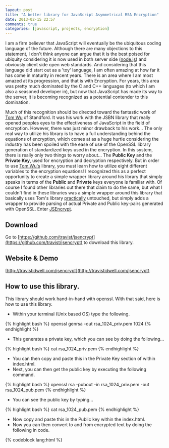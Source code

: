 ```yaml
---
layout: post
title: "A better library for JavaScript Asymmetrical RSA Encryption"
date: 2013-02-15 22:57
comments: true
categories: [javascript, projects, encryption]
---
```

I am a firm believer that JavaScript will eventually be the ubiquitous coding language
of the future.  Although there are many objections to this statement, I don't think
anyone can argue that it is the best poised for ubiquity considering it
is now used in both server side ([node.js](http://nodejs.org)) and obviously client
side open web standards.  And considering that this language did start out as a 'toy'
language, I am often amazing at how far it has come in maturity in recent years. There
is an area where I am most amazed at its progression, and that is with Encryption.  For
years, this area was pretty much dominated by the C and C++ languages (to which I am
also a seasoned developer in), but now that JavaScript has made its way to the server,
it is becoming recognized as a potential contender to this domination.
<!-- more -->

Much of this recognition should be directed toward the fantastic work of [Tom Wu](http://www-cs-students.stanford.edu/~tjw/jsbn/)
of Standford.  It was his work with the JSBN library that really opened peoples eyes
to the effectiveness of JavaScript in the field of encryption.  However, there was just
minor drawback to his work... The only real way to utilize his library is to have a full
understanding behind the equations of encryption, which comes at as a huge hurtle considering
the industry has been spoiled with the ease of use of the OpenSSL library generation of
standardized keys used in the encryption.  In this system, there is really only two things
to worry about... The <strong>Public Key</strong> and the <strong>Private Key</strong>, used
for encryption and decryption respectively.  But in order to use [Tom Wu's](http://www-cs-students.stanford.edu/~tjw/jsbn/)
library, you must learn how to utilize eight different variables to the encryption equations!
I recognized this as a perfect opportunity to create a simple wrapper library around his library that
simply speaks in terms of the <strong>Public</strong> and <strong>Private</strong> keys
everyone is familiar with.  Of course I found other libraries out there that claim to do the same, but
what I couldn't find in these libraries was a simple wrapper around this library that basically uses
Tom's library <a href="https://github.com/travist/jsencrypt/pull/6">practically</a> untouched, but simply adds a wrapper to provide parsing of actual Private and Public key-pairs
generated with OpenSSL. Enter [JSEncrypt](https://github.com/travist/jsencrypt).

## Download
Go to [https://github.com/travist/jsencrypt](https://github.com/travist/jsencrypt) to download this library.

## Website & Demo
[http://travistidwell.com/jsencrypt](http://travistidwell.com/jsencrypt)

## How to use this library.
This library should work hand-in-hand with openssl. With that said, here is how to use this library.

 - Within your terminal (Unix based OS) type the following.

{% highlight bash %}
openssl genrsa -out rsa_1024_priv.pem 1024
{% endhighlight %}

 - This generates a private key, which you can see by doing the following...

{% highlight bash %}
cat rsa_1024_priv.pem
{% endhighlight %}

 - You can then copy and paste this in the Private Key section of within index.html.
 - Next, you can then get the public key by executing the following command.

{% highlight bash %}
openssl rsa -pubout -in rsa_1024_priv.pem -out rsa_1024_pub.pem
{% endhighlight %}

 - You can see the public key by typing...

{% highlight bash %}
cat rsa_1024_pub.pem
{% endhighlight %}

 - Now copy and paste this in the Public key within the index.html.
 - Now you can then convert to and from encrypted text by doing the following in code.

{% codeblock lang:html %}
<!doctype html>
<html>
  <head>
    <title>JavaScript RSA Encryption</title>
    <script src="http://code.jquery.com/jquery-1.8.3.min.js"></script>
    <script src="bin/jsencrypt.min.js"></script>
    <script type="text/javascript">

      // Call this code when the page is done loading.
      $(function() {

        // Run a quick encryption/decryption when they click.
        $('#testme').click(function() {

          // Encrypt with the public key...
          var encrypt = new JSEncrypt();
          encrypt.setPublicKey($('#pubkey').val());
          var encrypted = encrypt.encrypt($('#input').val());

          // Decrypt with the private key...
          var decrypt = new JSEncrypt();
          decrypt.setPrivateKey($('#privkey').val());
          var uncrypted = decrypt.decrypt(encrypted);

          // Now a simple check to see if the round-trip worked.
          if (uncrypted == $('#input').val()) {
            alert('It works!!!');
          }
          else {
            alert('Something went wrong....');
          }
        });
      });
    </script>
  </head>
  <body>
    <label for="privkey">Private Key</label><br/>
    <textarea id="privkey" rows="15" cols="65">-----BEGIN RSA PRIVATE KEY-----
MIICXQIBAAKBgQDlOJu6TyygqxfWT7eLtGDwajtNFOb9I5XRb6khyfD1Yt3YiCgQ
WMNW649887VGJiGr/L5i2osbl8C9+WJTeucF+S76xFxdU6jE0NQ+Z+zEdhUTooNR
aY5nZiu5PgDB0ED/ZKBUSLKL7eibMxZtMlUDHjm4gwQco1KRMDSmXSMkDwIDAQAB
AoGAfY9LpnuWK5Bs50UVep5c93SJdUi82u7yMx4iHFMc/Z2hfenfYEzu+57fI4fv
xTQ//5DbzRR/XKb8ulNv6+CHyPF31xk7YOBfkGI8qjLoq06V+FyBfDSwL8KbLyeH
m7KUZnLNQbk8yGLzB3iYKkRHlmUanQGaNMIJziWOkN+N9dECQQD0ONYRNZeuM8zd
8XJTSdcIX4a3gy3GGCJxOzv16XHxD03GW6UNLmfPwenKu+cdrQeaqEixrCejXdAF
z/7+BSMpAkEA8EaSOeP5Xr3ZrbiKzi6TGMwHMvC7HdJxaBJbVRfApFrE0/mPwmP5
rN7QwjrMY+0+AbXcm8mRQyQ1+IGEembsdwJBAN6az8Rv7QnD/YBvi52POIlRSSIM
V7SwWvSK4WSMnGb1ZBbhgdg57DXaspcwHsFV7hByQ5BvMtIduHcT14ECfcECQATe
aTgjFnqE/lQ22Rk0eGaYO80cc643BXVGafNfd9fcvwBMnk0iGX0XRsOozVt5Azil
psLBYuApa66NcVHJpCECQQDTjI2AQhFc1yRnCU/YgDnSpJVm1nASoRUnU8Jfm3Oz
uku7JUXcVpt08DFSceCEX9unCuMcT72rAQlLpdZir876
-----END RSA PRIVATE KEY-----</textarea><br/>
    <label for="pubkey">Public Key</label><br/>
    <textarea id="pubkey" rows="15" cols="65">-----BEGIN PUBLIC KEY-----
MIGfMA0GCSqGSIb3DQEBAQUAA4GNADCBiQKBgQDlOJu6TyygqxfWT7eLtGDwajtN
FOb9I5XRb6khyfD1Yt3YiCgQWMNW649887VGJiGr/L5i2osbl8C9+WJTeucF+S76
xFxdU6jE0NQ+Z+zEdhUTooNRaY5nZiu5PgDB0ED/ZKBUSLKL7eibMxZtMlUDHjm4
gwQco1KRMDSmXSMkDwIDAQAB
-----END PUBLIC KEY-----</textarea><br/>
    <label for="input">Text to encrypt:</label><br/>
    <textarea id="input" name="input" type="text" rows=4 cols=70>This is a test!</textarea><br/>
    <input id="testme" type="button" value="Test Me!!!" /><br/>
  </body>
</html>
{% endcodeblock %}

Here is a demo... <a href="http://travistidwell.com/jsencrypt/demo/index.html">http://travistidwell.com/jsencrypt/demo/index.html</a>

<iframe src="http://travistidwell.com/jsencrypt/demo/index.html" width="100%" height="1200px" frameborder="0"></iframe>

## Other Information
This library heavily utilizes the wonderful work of Tom Wu found at [http://www-cs-students.stanford.edu/~tjw/jsbn](http://www-cs-students.stanford.edu/~tjw/jsbn).

This jsbn library was written using the raw variables to perform encryption. This is great for encryption, but most private keys use a Private Key in the PEM format seen below.

### 1024 bit RSA Private Key in Base64 Format

{% highlight bash %}
-----BEGIN RSA PRIVATE KEY-----
MIICXgIBAAKBgQDHikastc8+I81zCg/qWW8dMr8mqvXQ3qbPAmu0RjxoZVI47tvs
kYlFAXOf0sPrhO2nUuooJngnHV0639iTTEYG1vckNaW2R6U5QTdQ5Rq5u+uV3pMk
7w7Vs4n3urQ6jnqt2rTXbC1DNa/PFeAZatbf7ffBBy0IGO0zc128IshYcwIDAQAB
AoGBALTNl2JxTvq4SDW/3VH0fZkQXWH1MM10oeMbB2qO5beWb11FGaOO77nGKfWc
bYgfp5Ogrql4yhBvLAXnxH8bcqqwORtFhlyV68U1y4R+8WxDNh0aevxH8hRS/1X5
031DJm1JlU0E+vStiktN0tC3ebH5hE+1OxbIHSZ+WOWLYX7JAkEA5uigRgKp8ScG
auUijvdOLZIhHWq7y5Wz+nOHUuDw8P7wOTKU34QJAoWEe771p9Pf/GTA/kr0BQnP
QvWUDxGzJwJBAN05C6krwPeryFKrKtjOGJIniIoY72wRnoNcdEEs3HDRhf48YWFo
riRbZylzzzNFy/gmzT6XJQTfktGqq+FZD9UCQGIJaGrxHJgfmpDuAhMzGsUsYtTr
iRox0D1Iqa7dhE693t5aBG010OF6MLqdZA1CXrn5SRtuVVaCSLZEL/2J5UcCQQDA
d3MXucNnN4NPuS/L9HMYJWD7lPoosaORcgyK77bSSNgk+u9WSjbH1uYIAIPSffUZ
bti+jc1dUg5wb+aeZlgJAkEAurrpmpqj5vg087ZngKfFGR5rozDiTsK5DceTV97K
a3Y+Nzl+XWTxDBWk4YPh2ZlKv402hZEfWBYxUDn5ZkH/bw==
-----END RSA PRIVATE KEY-----
{% endhighlight %}

This library simply takes keys in the following format, and translates it to those variables needed to perform the encryptions used in Tom Wu's library.

Here are some good resources to investigate further.

 - [http://etherhack.co.uk/asymmetric/docs/rsa_key_breakdown.html](http://etherhack.co.uk/asymmetric/docs/rsa_key_breakdown.html)
 - [http://www.di-mgt.com.au/rsa_alg.html](http://www.di-mgt.com.au/rsa_alg.html)
 - [https://polarssl.org/kb/cryptography/asn1-key-structures-in-der-and-pem](https://polarssl.org/kb/cryptography/asn1-key-structures-in-der-and-pem)

With this information, we can translate a private key format to the variables required with the jsbn library from Tom Wu by using the following mappings.

{% highlight bash %}
modulus => n
public exponent => e
private exponent => d
prime1 => p
prime2 => q
exponent1 => dmp1
exponent2 => dmq1
coefficient => coeff
{% endhighlight %}



